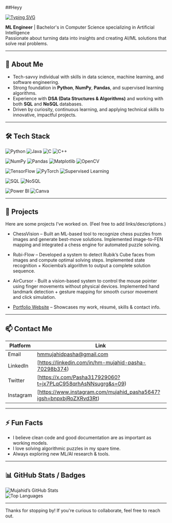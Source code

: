 ##Heyy

[![Typing SVG](https://readme-typing-svg.herokuapp.com?font=Fira+Code&pause=1000&color=000000&center=true&vCenter=true&width=550&height=60&lines=👋+Hi%2C+I'm+Mujahid+Pasha.;📖+Yes%2C+this+is+a+README;✨+Fine%2C+Scroll+down...&background=FFFFFF)](https://git.io/typing-svg)


**ML Engineer** | Bachelor's in Computer Science specializing in Artificial Intelligence  
Passionate about turning data into insights and creating AI/ML solutions that solve real problems.

---

## 🧠 About Me

- Tech-savvy individual with skills in data science, machine learning, and software engineering.  
- Strong foundation in **Python**, **NumPy**, **Pandas**, and supervised learning algorithms.  
- Experience with **DSA (Data Structures & Algorithms)** and working with both **SQL** and **NoSQL** databases.  
- Driven by curiosity, continuous learning, and applying technical skills to innovative, impactful projects.  

---

## 🛠️ Tech Stack

![Python](https://img.shields.io/badge/Python-3776AB?style=for-the-badge&logo=python&logoColor=white)
![Java](https://img.shields.io/badge/Java-ED8B00?style=for-the-badge&logo=java&logoColor=white)
![C](https://img.shields.io/badge/C-00599C?style=for-the-badge&logo=c&logoColor=white)
![C++](https://img.shields.io/badge/C++-00599C?style=for-the-badge&logo=c%2B%2B&logoColor=white)

![NumPy](https://img.shields.io/badge/NumPy-013243?style=for-the-badge&logo=numpy&logoColor=white)
![Pandas](https://img.shields.io/badge/Pandas-150458?style=for-the-badge&logo=pandas&logoColor=white)
![Matplotlib](https://img.shields.io/badge/Matplotlib-11557c?style=for-the-badge&logo=plotly&logoColor=white)
![OpenCV](https://img.shields.io/badge/OpenCV-5C3EE8?style=for-the-badge&logo=opencv&logoColor=white)

![TensorFlow](https://img.shields.io/badge/TensorFlow-FF6F00?style=for-the-badge&logo=tensorflow&logoColor=white)
![PyTorch](https://img.shields.io/badge/PyTorch-EE4C2C?style=for-the-badge&logo=pytorch&logoColor=white)
![Supervised Learning](https://img.shields.io/badge/Supervised%20Learning-FF6F00?style=for-the-badge&logo=ai&logoColor=white)

![SQL](https://img.shields.io/badge/SQL-4479A1?style=for-the-badge&logo=postgresql&logoColor=white)
![NoSQL](https://img.shields.io/badge/NoSQL-006400?style=for-the-badge&logo=mongodb&logoColor=white)

![Power BI](https://img.shields.io/badge/PowerBI-F2C811?style=for-the-badge&logo=powerbi&logoColor=black)
![Canva](https://img.shields.io/badge/Canva-00C4CC?style=for-the-badge&logo=canva&logoColor=white)


---

## 🚀 Projects

Here are some projects I’ve worked on. (Feel free to add links/descriptions.)

- ChessVision – Built an ML-based tool to recognize chess puzzles from images and generate best-move solutions.
                Implemented image-to-FEN mapping and integrated a chess engine for automated puzzle solving.
  
- Rubi-Flow – Developed a system to detect Rubik’s Cube faces from images and compute optimal solving steps.
              Implemented state recognition + Kociemba’s algorithm to output a complete solution sequence.
  
- AirCursor - Built a vision-based system to control the mouse pointer using finger movements without physical devices.
              Implemented hand landmark detection + gesture mapping for smooth cursor movement and click simulation.

- [Portfolio Website](https://hm-mujahid.github.io/) – Showcases my work, résumé, skills & contact info.

---

## 📫 Contact Me

| Platform | Link |
|---|---|
| Email | [hmmujahidpasha@gmail.com](mailto:hmmujahidpasha@gmail.com) |
| LinkedIn | [https://linkedin.com/in/hm-mujahid-pasha-70298b374) |
| Twitter | [https://x.com/Pasha317929060?t=jx7PLqC958qrhAsNNsugrg&s=09) |
| Instagram | [https://www.instagram.com/mujahid_pasha5647?igsh=bnpxbjRoZXRvd3Rt) |

---

## ⚡ Fun Facts

- I believe clean code and good documentation are as important as working models.  
- I love solving algorithmic puzzles in my spare time.  
- Always exploring new ML/AI research & tools.

---

## 📊 GitHub Stats / Badges

![Mujahid’s GitHub Stats](https://github-readme-stats.vercel.app/api?username=Hm-Mujahid&show_icons=true&theme=radical)  
![Top Languages](https://github-readme-stats.vercel.app/api/top-langs/?username=Hm-Mujahid&layout=compact&theme=radical)

---

Thanks for stopping by! If you're curious to collaborate, feel free to reach out.  

